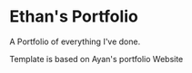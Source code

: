 # Ethan's Portfolio

A Portfolio of everything I've done.

Template is based on Ayan's portfolio Website

